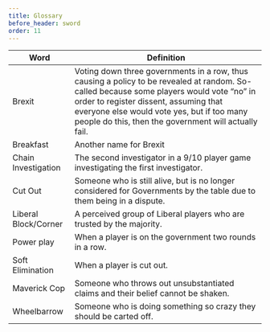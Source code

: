```yaml
---
title: Glossary
before_header: sword
order: 11
---
```

Word                 | Definition
----                 | -----------
Brexit               | Voting down three governments in a row, thus causing a policy to be revealed at random. So-called because some players would vote “no” in order to register dissent, assuming that everyone else would vote yes, but if too many people do this, then the government will actually fail.
Breakfast            | Another name for Brexit
Chain Investigation  | The second investigator in a 9/10 player game investigating the first investigator.
Cut Out              | Someone who is still alive, but is no longer considered for Governments by the table due to them being in a dispute.
Liberal Block/Corner | A perceived group of Liberal players who are trusted by the majority.
Power play           | When a player is on the government two rounds in a row.
Soft Elimination     | When a player is cut out.
Maverick Cop         | Someone who throws out unsubstantiated claims and their belief cannot be shaken.
Wheelbarrow          | Someone who is doing something so crazy they should be carted off.

